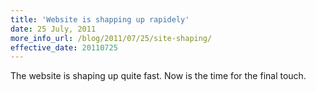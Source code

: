 ```yaml
---
title: 'Website is shapping up rapidely'
date: 25 July, 2011
more_info_url: /blog/2011/07/25/site-shaping/
effective_date: 20110725
---
```

The website is shaping up quite fast. Now is the time for the final touch.